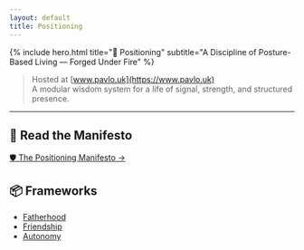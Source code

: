 ```yaml
---
layout: default
title: Positioning
---
```


{% include hero.html title="🧠 Positioning" subtitle="A Discipline of Posture-Based Living — Forged Under Fire" %}

> Hosted at [www.pavlo.uk](https://www.pavlo.uk)  
> A modular wisdom system for a life of signal, strength, and structured presence.

---

## 📜 Read the Manifesto  
[🛡️ The Positioning Manifesto →](/manifesto/)

## 📦 Frameworks

- [Fatherhood](/fatherhood/)
- [Friendship](/friendship/)
- [Autonomy](/autonomy/)
